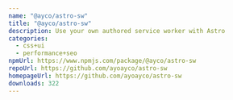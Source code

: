 ```yaml
---
name: "@ayco/astro-sw"
title: "@ayco/astro-sw"
description: Use your own authored service worker with Astro
categories:
  - css+ui
  - performance+seo
npmUrl: https://www.npmjs.com/package/@ayco/astro-sw
repoUrl: https://github.com/ayoayco/astro-sw
homepageUrl: https://github.com/ayoayco/astro-sw
downloads: 322
---
```

